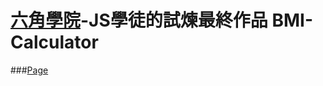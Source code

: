 # [六角學院](https://courses.hexschool.com/courses/enrolled/670042)-JS學徒的試煉最終作品 BMI-Calculator 
###[Page](https://tinyurl.com/2cjt3ubm)


